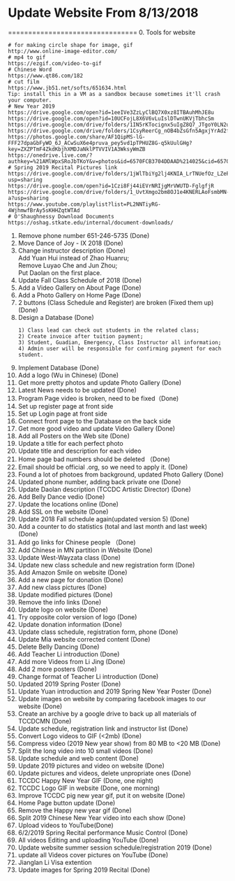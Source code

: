 # Update Website From 8/13/2018
================================
0. Tools for website
```
# for making circle shape for image, gif
http://www.online-image-editor.com/
# mp4 to gif
https://ezgif.com/video-to-gif
# Chinese Word
https://www.qt86.com/182
# cut film
https://www.jb51.net/softs/651634.html
Tip: install this in a VM as a sandbox because sometimes it'll crash your computer.
# New Year 2019
https://drive.google.com/open?id=1eeIVe3ZzLyClBQ7X0xz8ITBAuhMhJE8u
https://drive.google.com/open?id=10UCFojL8X6V6vLuIslDTwnUKVjTbhcSm
https://drive.google.com/drive/folders/1IN5rKTocignx5uIgZ8Q7_JTgoY0LN2ud
https://drive.google.com/drive/folders/1CsyReerCg_nOB4bZsGfn5AgxjYrAd2fT
https://photos.google.com/share/AF1QipMS-lG-FFF27dpaGbFyWO_6J_ACwSuX6e4pruva_pey5vd1pTPHUZ8G-q5kUulGHg?key=ZXZPTmF4ZkdKbjhXMDJaNklPTVVIV1A3WksyWmZB
https://onedrive.live.com/?authkey=%21AMlWpxSRoJbTKoY&v=photos&id=6570FCB3704DDAAD%214025&cid=6570FCB3704DDAAD
# Spring 2019 Recital Pictures link
https://drive.google.com/drive/folders/1jWlTbiYg2lj4KNIA_LrTNUefOz_LZeP8?usp=sharing
https://drive.google.com/open?id=1Czi8Fj44iEVrNRIjgMrVWUTD-FglgfjR
https://drive.google.com/drive/folders/1_UvtXmgo2bm8OJ1e4KNERLAoFsmbMN-a?usp=sharing
https://www.youtube.com/playlist?list=PL2NNTiyRG-4WjhmwfBrAy5sKHHZqtWTAd
# O'Shaughnessy Download Documents
https://oshag.stkate.edu/internal/document-downloads/
```
1. Remove phone number 651-246-5735 (Done)
2. Move Dance of Joy - IX 2018 (Done)
3. Change instructor description (Done)<br/>
    Add Yuan Hui instead of Zhao Huanru;<br/>
    Remove Luyao Che and Jun Zhou;<br/>
    Put Daolan on the first place.
4. Update Fall Class Schedule of 2018 (Done)
5. Add a Video Gallery on About Page (Done)
6. Add a Photo Gallery on Home Page (Done)
7. 2 buttons (Class Schedule and Register) are broken (Fixed them up) (Done)
8. Design a Database (Done)
   ```
   1) Class lead can check out students in the related class;
   2) Create invoice after tuition payment;
   3) Student, Guadian, Emergency, Class Instructor all information;
   4) Admin user will be responsible for confirming payment for each student.
   ```
9. Implement Database (Done)
10. Add a logo (Wu in Chinese) (Done)
11. Get more pretty photos and update Photo Gallery (Done)
12. Latest News needs to be updated (Done)
13. Program Page video is broken, need to be fixed（Done)
14. Set up register page at front side
15. Set up Login page at front side
16. Connect front page to the Database on the back side
17. Get more good video and update Video Gallery (Done)
18. Add all Posters on the Web site (Done)
19. Update a title for each perfect photo
20. Update title and description for each video
21. Home page bad numbers should be deleted （Done)
22. Email should be official .org, so we need to apply it. (Done)
23. Found a lot of photoes from background, updated Photo Gallery (Done)
24. Updated phone number, adding back private one (Done)
25. Update Daolan description (TCCDC Artistic Director) (Done)
26. Add Belly Dance vedio (Done)
27. Update the locations online (Done)
28. Add SSL on the website (Done)
29. Update 2018 Fall schedule again(updated version 5) (Done)
30. Add a counter to do statistics (total and last month and last week) (Done)
31. Add go links for Chinese people （Done)
32. Add Chinese in MN partition in Website (Done)
33. Update West-Wayzata class (Done)
34. Update new class schedule and new registration form (Done)
35. Add Amazon Smile on website (Done)
36. Add a new page for donation (Done)
37. Add new class pictures (Done)
38. Update modified pictures (Done)
39. Remove the info links (Done)
40. Update logo on website (Done)
41. Try opposite color version of logo (Done)
42. Update donation information (Done)
43. Update class schedule, registration form, phone  (Done)
44. Update Mia website corrected content (Done)
45. Delete Belly Dancing (Done)
46. Add Teacher Li introduction (Done)
47. Add more Videos from Li Jing (Done)
48. Add 2 more posters (Done)
49. Change format of Teacher Li introduction (Done)
50. Updated 2019 Spring Poster (Done)
51. Update Yuan introduction and 2019 Spring New Year Poster (Done)
52. Update images on website by comparing facebook images to our website (Done)
53. Create an archive by a google drive to back up all materials of TCCDCMN (Done)
54. Update schedule, registration link and instructor list (Done)
55. Convert Logo videos to GIF (<2mb) (Done)
56. Compress video (2019 New year show) from 80 MB to <20 MB (Done)
57. Split the long video into 10 small videos (Done)
58. Update schedule and web content (Done)
59. Update 2019 pictures and video on website (Done)
60. Update pictures and videos, delete unpropriate ones (Done)
61. TCCDC Happy New Year GIF (Done, one night)
62. TCCDC Logo GIF in website (Done, one morning)
63. Improve TCCDC pig new year gif, put it on website (Done)
64. Home Page button update (Done)
65. Remove the Happy new year gif (Done)
66. Split 2019 Chinese New Year video into each show (Done)
67. Upload videos to YouTube(Done)
68. 6/2/2019 Spring Recital performance Music Control (Done)
69. All videos Editing and uploading YouTube (Done)
70. Update website summer session schedule/registration 2019 (Done)
71. update all Videos cover pictures on YouTube (Done)
72. Jianglan Li Visa extention
73. Update images for Spring 2019 Recital (Done)
